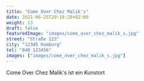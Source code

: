```yaml
---
title: "Come Over Chez Malik's"
date: 2021-06-25T20:18:28+02:00
weight: 13
draft: false
featuredImage: "images/come_over_chez_malik_s.jpg"
street: "Straße 123"
city: "12345 Hamburg"
tel: "040 123456"
images: ["images/come_over_chez_malik_s.jpg"]
---
```


Come Over Chez Malik's ist ein Kunstort
